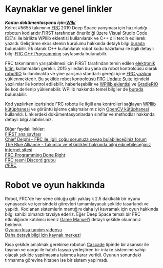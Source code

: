 # Kaynaklar ve genel linkler

***Kodun dokümentasyonu için:[Wiki](https://github.com/exeokan/KelRot-5655-Deep-Space-Code/wiki)*** \
Kelrot #5655 takımının [FRC](https://www.firstinspires.org/robotics/frc) 2019 Deep Space yarışması için hazırladığı robotun kodlarıdır.FIRST tarafından önerildiği üzere Visual Studio Code IDE'si ile birlikte WPIlib eklentisi kullanılarak ve C++ dili tercih edilerek yazıldı. Geliştirme ekosistemin kurulumu hakkında detaylı bilgi [burada](https://wpilib.screenstepslive.com/s/currentCS/m/cpp/c/57252) bulunabilir.
 Ek olarak C++ kullanılarak robot kodu hazırlama ile ilgili  detaylı bilgi [FRC C++ Programming](https://wpilib.screenstepslive.com/s/currentCS/m/cpp) sayfasında bulunabilir.

 FRC takımlarının yarışabilmesi için FIRST tarafından temin edilen [elektronik kitini](https://wpilib.screenstepslive.com/s/currentCS/m/getting_started/l/599672-frc-control-system-hardware-overview)
 kullanmaları gerekir. 2015 yılından bu yana da robot kontrolcüsü olarak [roboRIO](file:///C:/Users/egeok/Downloads/Documents/374474a.pdf) kullanılmakta ve yine yarışma standartı gereği içine [FRC yazılımı](https://wpilib.screenstepslive.com/s/currentCS/m/getting_started/l/1009233-imaging-your-roborio) yüklenmektedir.
 Bu şekilde robot kontrolcüsü [FRC Update Suite](https://wpilib.screenstepslive.com/s/currentCS/m/cpp/l/1027499-installing-the-frc-update-suite-all-languages) içindeki yazılımlar ile kontrol edilebilir, haberleşebilir ve [WPIlib eklentisi](https://github.com/wpilibsuite/vscode-wpilib) ve [GradleRIO](https://github.com/wpilibsuite/GradleRIO) ile kod derlenip yüklenebilir. WPIlib hakkında temel bilgiler de [burada](https://wpilib.screenstepslive.com/s/currentCS/m/cpp/l/241852-what-is-wpilib) bulunabilir.

 Kod yazılırken içerisinde FRC robotu ile ilgili ana kontrolleri sağlayan [WPIlib kütüphanesi](https://first.wpi.edu/FRC/roborio/release/docs) ve görüntü işleme çalışmalarımız için [OpenCV kütüphanesi](https://docs.opencv.org/master/) kullanıldı. Linklerdeki dokümentasyonlardan sınıflar ve methodlar hakkında detaylı bilgi alabilirsiniz.
 
 Diğer faydalı linkler: \
 [FIRST ana sayfası](https://www.firstinspires.org/) \
 [Chief Delphi - FRC ile ilgili çoğu sorunuza cevap bulabileceğiniz forum](https://www.chiefdelphi.com) \
 [The Blue Alliance - Takımlar ve etkinlikler hakkında bilgi edinebileceğiniz internet sitesi](https://www.thebluealliance.com/) \
 [FRC Programming Done Right](https://frc-pdr.readthedocs.io/en/latest/index.html) \
 [FRC resmi Discord grubu](https://discordapp.com/invite/frc) \
 [r/FRC](https://www.reddit.com/r/FRC/)

# Robot ve oyun hakkında
Robot, FRC'de her sene olduğu gibi yaklaşık 2.5 dakikalık bir oyunu oynayacak ve içerisindeki görevleri tamamlayacak şekilde tasarlandı ve yapıldı. Kodlanan sistemlerin mantığını daha iyi kavramak için oyun hakkında bilgi sahibi olmanızı tavsiye ederiz. Eğer Deep Space temalı bir FRC etkinliğinde katılımcı iseniz [Game Manuel'i](https://firstfrc.blob.core.windows.net/frc2019/Manual/2019FRCGameSeasonManual.pdf) detaylı şekilde okumanız beklenir. \
[Oyunun kısa tanıtım videosu](https://www.youtube.com/watch?v=Mew6G_og-PI) \
[Daha detaylı bilgi için kaynak merkezi](https://www.firstinspires.org/resource-library/frc/competition-manual-qa-system)

Kısa şekilde anlatmak gerekirse robotun [Cascade](https://www.instructables.com/id/Introduction-to-Manipulators/) tipinde bir asansör ile taşınan ve cargo ile hatch taşıyıp yerleştiren bir intake sistemine sahip olacak şekilde yapılmasına takımca karar verildi. Oyunun sonundaki tırmanma görevine hitaben ise bir sistem yapılmadı.

